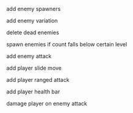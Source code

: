 <!-- OMG PLEASE START USING GIT -->

add enemy spawners

add enemy variation

delete dead enemies

spawn enemies if count falls below certain level

add enemy attack


add player slide move

add player ranged attack

add player health bar

damage player on enemy attack


